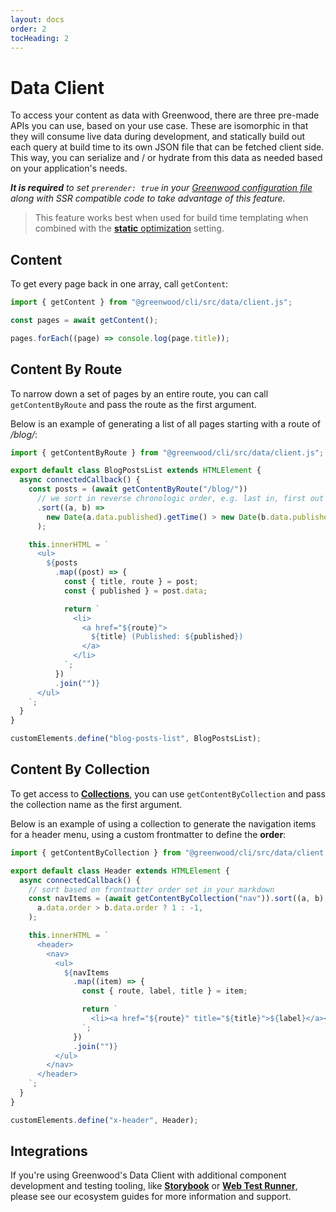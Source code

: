 ```yaml
---
layout: docs
order: 2
tocHeading: 2
---
```


# Data Client

To access your content as data with Greenwood, there are three pre-made APIs you can use, based on your use case. These are isomorphic in that they will consume live data during development, and statically build out each query at build time to its own JSON file that can be fetched client side. This way, you can serialize and / or hydrate from this data as needed based on your application's needs.

_**It is required** to set `prerender: true` in your [Greenwood configuration file](/docs/reference/configuration/#prerender) along with SSR compatible code to take advantage of this feature._

> This feature works best when used for build time templating when combined with the [**static** optimization](/docs/reference/configuration/#optimization) setting.

## Content

To get every page back in one array, call `getContent`:

<!-- prettier-ignore-start -->

<app-ctc-block variant="snippet">

  ```js
  import { getContent } from "@greenwood/cli/src/data/client.js";

  const pages = await getContent();

  pages.forEach((page) => console.log(page.title));
  ```

</app-ctc-block>

<!-- prettier-ignore-end -->

## Content By Route

To narrow down a set of pages by an entire route, you can call `getContentByRoute` and pass the route as the first argument.

Below is an example of generating a list of all pages starting with a route of _/blog/_:

<!-- prettier-ignore-start -->

<app-ctc-block variant="snippet">

  ```js
  import { getContentByRoute } from "@greenwood/cli/src/data/client.js";

  export default class BlogPostsList extends HTMLElement {
    async connectedCallback() {
      const posts = (await getContentByRoute("/blog/"))
        // we sort in reverse chronologic order, e.g. last in, first out (LIFO)
        .sort((a, b) =>
          new Date(a.data.published).getTime() > new Date(b.data.published).getTime() ? -1 : 1,
        );

      this.innerHTML = `
        <ul>
          ${posts
            .map((post) => {
              const { title, route } = post;
              const { published } = post.data;

              return `
                <li>
                  <a href="${route}">
                    ${title} (Published: ${published})
                  </a>
                </li>
              `;
            })
            .join("")}
        </ul>
      `;
    }
  }

  customElements.define("blog-posts-list", BlogPostsList);
  ```

</app-ctc-block>

<!-- prettier-ignore-end -->

## Content By Collection

To get access to [**Collections**](/docs/content-as-data/collections/), you can use `getContentByCollection` and pass the collection name as the first argument.

Below is an example of using a collection to generate the navigation items for a header menu, using a custom frontmatter to define the **order**:

<!-- prettier-ignore-start -->

<app-ctc-block variant="snippet">

  ```js
  import { getContentByCollection } from "@greenwood/cli/src/data/client.js";

  export default class Header extends HTMLElement {
    async connectedCallback() {
      // sort based on frontmatter order set in your markdown
      const navItems = (await getContentByCollection("nav")).sort((a, b) =>
        a.data.order > b.data.order ? 1 : -1,
      );

      this.innerHTML = `
        <header>
          <nav>
            <ul>
              ${navItems
                .map((item) => {
                  const { route, label, title } = item;

                  return `
                    <li><a href="${route}" title="${title}">${label}</a></li>
                  `;
                })
                .join("")}
            </ul>
          </nav>
        </header>
      `;
    }
  }

  customElements.define("x-header", Header);
  ```

</app-ctc-block>

<!-- prettier-ignore-end -->

## Integrations

If you're using Greenwood's Data Client with additional component development and testing tooling, like [**Storybook**](/guides/ecosystem/storybook/) or [**Web Test Runner**](/guides/ecosystem/web-test-runner/), please see our ecosystem guides for more information and support.
